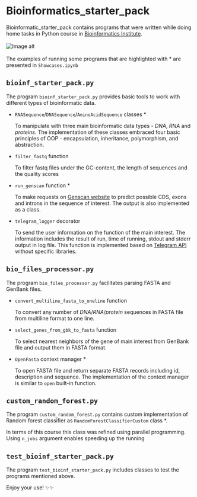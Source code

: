 # Bioinformatics_starter_pack
Bioinformatic_starter_pack contains programs that were written while doing home tasks in Python course in [Bioinformatics Institute](https://bioinf.me/en).
<br/><br/> 
![Image alt](https://github.com/EkaterinShitik/the-second-repository/raw/main/image_python_rep.png)
<br/><br/> 
The examples of running some programs that are highlighted with * are presented in `Showcases.ipynb`

## `bioinf_starter_pack.py`
The program `bioinf_starter_pack.py` provides basic tools to work with different types of bioinformatic data.
- `RNASequence`/`DNASequence`/`AminoAcidSequence` classes *
  
  To manipulate with three main bioinformatic data types - *DNA*, *RNA* and *proteins*. The implementation of these classes embraced four basic principles of OOP - encapsulation, inheritance, polymorphism, and abstraction.
- `filter_fastq` function

  To filter fastq files under the GC-content, the length of sequences and the quality scores
- `run_genscan` function *
  
  To make requests on [Genscan website](http://hollywood.mit.edu/GENSCAN.html) to predict possible CDS, exons and introns in the sequence of interest. The output is also implemented as a class.
  
- `telegram_logger` decorator
  
  To send the user information on the function of the main interest. The information includes the result of run, time of running, stdout and stderr output in log file. This function is implemented based on [Telegram API](https://core.telegram.org/) without specific libraries.
      
## `bio_files_processor.py`
The program `bio_files_processor.py` facilitates parsing FASTA and GenBank files.
- `convert_multiline_fasta_to_oneline` function
  
  To convert any number of *DNA*/*RNA*/*protein* sequences in FASTA file from multiline format to one line.
- `select_genes_from_gbk_to_fasta` function
  
  To select nearest neighbors of the gene of main interest from GenBank file and output them in FASTA format.
- `OpenFasta` context manager *

  To open FASTA file and return separate FASTA records including id, description and sequence. The implementation of the context manager is similar to `open` built-in function.
## `custom_random_forest.py`
The program `custom_random_forest.py` contains custom implementation of Random forest classifier as `RandomForestClassifierCustom` class *. 

In terms of this course this class was refined using parallel programming. Using `n_jobs` argument enables speeding up the running 
## `test_bioinf_starter_pack.py`
The program `test_bioinf_starter_pack.py` includes classes to test the programs mentioned above.

Enjoy your use! ✨✨
